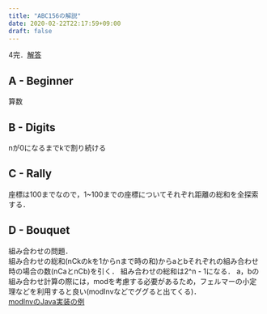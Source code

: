 ```yaml
---
title: "ABC156の解説"
date: 2020-02-22T22:17:59+09:00
draft: false
---
```


4完．[解答](https://github.com/T45K/kyopuro/tree/master/AtCoder/ABC/ABC156)

## A - Beginner
算数

## B - Digits
nが0になるまでkで割り続ける

## C - Rally
座標は100までなので，1~100までの座標についてそれぞれ距離の総和を全探索する．

## D - Bouquet
組み合わせの問題．<br>
組み合わせの総和(nCkのkを1からnまで時の和)からaとbそれぞれの組み合わせ時の場合の数(nCaとnCb)を引く．
組み合わせの総和は2^n - 1になる．
a，bの組み合わせ計算の際には，modを考慮する必要があるため，フェルマーの小定理などを利用すると良い(modInvなどでググると出てくる)．<br>
[modInvのJava実装の例](https://github.com/T45K/kyopuro/blob/master/util/Utility.java#L360-L390)
